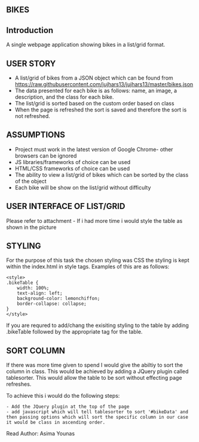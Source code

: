 BIKES
-----

Introduction
------------

A single webpage application showing bikes in a list/grid format.  


USER STORY
------------

- A list/grid of bikes from a JSON object which can be found from https://raw.githubusercontent.com/jujhars13/jujhars13/master/bikes.json
- The data presented for each bike  is as follows: name, an image, a description, and the class for each bike. 
- The list/grid is sorted based on the custom order based on class
- When the page is refreshed the sort is saved and therefore the sort is not refreshed. 


ASSUMPTIONS
------------

- Project must work in the latest version of Google Chrome- other browsers can be ignored
- JS libraries/frameworks of choice can be used
- HTML/CSS frameworks of choice can be used
- The ability to view a list/grid of bikes which can be sorted by the class of the object
- Each bike will be show on the list/grid without difficulty 


USER INTERFACE OF LIST/GRID
---------------------------

Please refer to attachment - If i had more time i would style the table as shown in the picture 


STYLING  
-------

For the purpose of this task the chosen styling was CSS the styling is kept within the index.html in style tags. 
Examples of this are as follows: 

	<style>
	.bikeTable {
		width: 100%;
  		text-align: left;
  		background-color: lemonchiffon;
  		border-collapse: collapse; 
  	} 
	</style>

If you are requred to add/chang the exisiting styling to the table by adding .bikeTable followed by the appropriate tag for the table. 

SORT COLUMN  
-----------

If there was more time given to spend I would give the abiltiy to sort the column in class. This would be achieved by adding a JQuery plugin called tablesorter. This would allow the table to be sort without effecting page refreshes. 

To achieve this i would  do the following steps:

	- Add the JQuery plugin at the top of the page
	- add javascript which will tell tablesorter to sort '#bikeData' and then passing options which will sort the specific column in our case it would be class in ascending order.   




Read Author: Asima Younas
